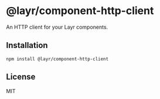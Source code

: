 # @layr/component-http-client

An HTTP client for your Layr components.

## Installation

```
npm install @layr/component-http-client
```

## License

MIT
